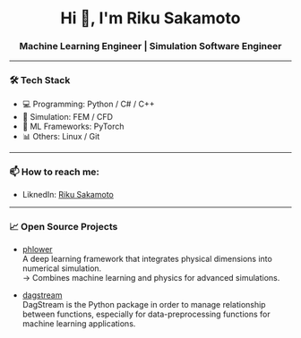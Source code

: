 <!--
**riku-sakamoto/riku-sakamoto** is a ✨ _special_ ✨ repository because its `README.md` (this file) appears on your GitHub profile.

Here are some ideas to get you started:

- 🔭 I’m currently working on ...
- 🌱 I’m currently learning ...
- 👯 I’m looking to collaborate on ...
- 🤔 I’m looking for help with ...
- 💬 Ask me about ...
- 📫 How to reach me: ...
- 😄 Pronouns: ...
- ⚡ Fun fact: ...
-->

<h1 align="center">Hi 👋, I'm Riku Sakamoto</h1>
<h3 align="center">Machine Learning Engineer | Simulation Software Engineer </h3>


---

### 🛠 Tech Stack

- 💻 Programming: Python / C# / C++  
- 🔬 Simulation: FEM / CFD  
- 🤖 ML Frameworks: PyTorch 
- 📊 Others: Linux / Git


---

### 📫 How to reach me: 

* LiknedIn: [Riku Sakamoto](https://www.linkedin.com/in/riku-sakamoto-719007162/)

---

### 📈 Open Source Projects


- [phlower](https://github.com/your-username/phlower)  
  A deep learning framework that integrates physical dimensions into numerical simulation.  
  → Combines machine learning and physics for advanced simulations.


- [dagstream](https://github.com/ricosjp/dagstream)  
  DagStream is the Python package in order to manage relationship between functions, especially for data-preprocessing functions for machine learning applications.

